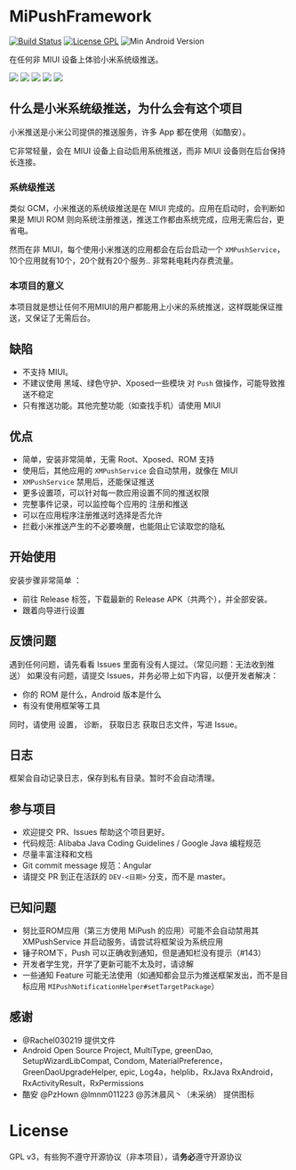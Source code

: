# MiPushFramework

[![Build Status](https://travis-ci.org/Trumeet/MiPushFramework.svg?branch=master)](https://travis-ci.org/Trumeet/MiPushFramework)
[![License GPL](https://img.shields.io/badge/license-GPL-blue.svg)](https://github.com/Trumeet/MiPushFramework/blob/master/LICENSE)
![Min Android Version](https://img.shields.io/badge/android-lollipop-%23860597.svg)

在任何非 MIUI 设备上体验小米系统级推送。

![](https://raw.githubusercontent.com/Trumeet/MiPushFramework/master/art/tab_events.jpg)
![](https://raw.githubusercontent.com/Trumeet/MiPushFramework/master/art/tab_permissions.jpg)
![](https://raw.githubusercontent.com/Trumeet/MiPushFramework/master/art/ask.jpg)
![](https://raw.githubusercontent.com/Trumeet/MiPushFramework/master/art/tab_settings.jpg)
![](https://raw.githubusercontent.com/Trumeet/MiPushFramework/master/art/tab_apps.jpg)

## 什么是小米系统级推送，为什么会有这个项目

小米推送是小米公司提供的推送服务，许多 App 都在使用（如酷安）。

它非常轻量，会在 MIUI 设备上自动启用系统推送，而非 MIUI 设备则在后台保持长连接。



### 系统级推送

类似 GCM，小米推送的系统级推送是在 MIUI 完成的。应用在启动时，会判断如果是 MIUI ROM 则向系统注册推送，推送工作都由系统完成，应用无需后台，更省电。

然而在非 MIUI，每个使用小米推送的应用都会在后台启动一个 `XMPushService`， 10个应用就有10个，20个就有20个服务.. 非常耗电耗内存费流量。



### 本项目的意义

本项目就是想让任何不用MIUI的用户都能用上小米的系统推送，这样既能保证推送，又保证了无需后台。


## 缺陷

* 不支持 MIUI。
* 不建议使用 黑域、绿色守护、Xposed一些模块 对 `Push` 做操作，可能导致推送不稳定
* 只有推送功能。其他完整功能（如查找手机）请使用 MIUI



## 优点

* 简单，安装非常简单，无需 Root、Xposed、ROM 支持
* 使用后，其他应用的 `XMPushService` 会自动禁用，就像在 MIUI
* `XMPushService` 禁用后，还能保证推送
* 更多设置项，可以针对每一款应用设置不同的推送权限
* 完整事件记录，可以监控每个应用的 注册和推送
* 可以在应用程序注册推送时选择是否允许
* 拦截小米推送产生的不必要唤醒，也能阻止它读取您的隐私



## 开始使用

安装步骤非常简单 ：

* 前往 Release 标签，下载最新的 Release APK（共两个），并全部安装。
* 跟着向导进行设置


## 反馈问题

遇到任何问题，请先看看 Issues 里面有没有人提过。（常见问题：无法收到推送）
如果没有问题，请提交 Issues，并务必带上如下内容，以便开发者解决：

* 你的 ROM 是什么，Android 版本是什么
* 有没有使用框架等工具

同时，请使用 设置， 诊断， 获取日志 获取日志文件，写进 Issue。

## 日志

框架会自动记录日志，保存到私有目录。暂时不会自动清理。



## 参与项目

* 欢迎提交 PR、Issues 帮助这个项目更好。
* 代码规范: Alibaba Java Coding Guidelines / Google Java 编程规范
* 尽量丰富注释和文档
* Git commit message 规范：Angular
* 请提交 PR 到正在活跃的 `DEV-<日期>` 分支，而不是 master。

## 已知问题

* 努比亚ROM应用（第三方使用 MiPush 的应用）可能不会自动禁用其 XMPushService 并启动服务，请尝试将框架设为系统应用
* 锤子ROM下，Push 可以正确收到通知，但是通知栏没有提示（#143）
* 开发者学生党，开学了更新可能不太及时，请谅解
* 一些通知 Feature 可能无法使用（如通知都会显示为推送框架发出，而不是目标应用 `MIPushNotificationHelper#setTargetPackage`）

## 感谢

* @Rachel030219 提供文件
* Android Open Source Project, MultiType, greenDao, SetupWizardLibCompat, Condom, MaterialPreference，GreenDaoUpgradeHelper, epic, Log4a，helplib，RxJava RxAndroid，RxActivityResult，RxPermissions
* 酷安 @PzHown @lmnm011223 @苏沐晨风丶（未采纳） 提供图标

# License

GPL v3，有些狗不遵守开源协议（非本项目），请**务必**遵守开源协议
